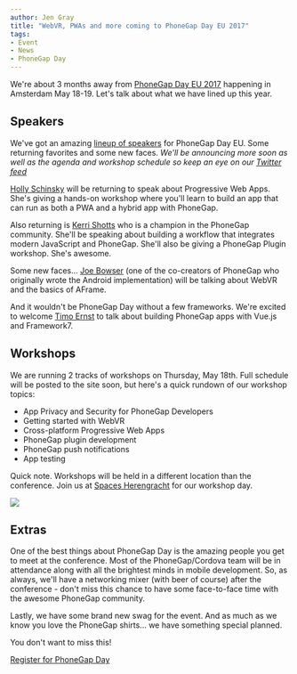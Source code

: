 ```yaml
---
author: Jen Gray
title: "WebVR, PWAs and more coming to PhoneGap Day EU 2017"
tags:
- Event
- News
- PhoneGap Day
---
```


We're about 3 months away from [PhoneGap Day EU 2017](http://pgday.phonegap.com/eu2017/) happening in Amsterdam May 18-19. Let's talk about what we have lined up this year. 

## Speakers

We've got an amazing [lineup of speakers](http://pgday.phonegap.com/eu2017/) for PhoneGap Day EU. Some returning favorites and some new faces. *We'll be announcing more soon as well as the agenda and workshop schedule so keep an eye on our [Twitter feed](https://twitter.com/phonegap)*

[Holly Schinsky](http://pgday.phonegap.com/eu2017/speaker/hollyschinsky/) will be returning to speak about Progressive Web Apps. She's giving a hands-on workshop where you'll learn to build an app that can run as both a PWA and a hybrid app with PhoneGap.

Also returning is [Kerri Shotts](http://pgday.phonegap.com/eu2017/speaker/kerrishotts/) who is a champion in the PhoneGap community. She'll be speaking about building a workflow that integrates modern JavaScript and PhoneGap. She'll also be giving a PhoneGap Plugin workshop. She's awesome. 

Some new faces... [Joe Bowser](http://pgday.phonegap.com/eu2017/speaker/joebowser/) (one of the co-creators of PhoneGap who originally wrote the Android implementation) will be talking about WebVR and the basics of AFrame. 

And it wouldn't be PhoneGap Day without a few frameworks. We're excited to welcome [Timo Ernst](http://pgday.phonegap.com/eu2017/speaker/timoernst/) to talk about building PhoneGap apps with Vue.js and Framework7.

## Workshops

We are running 2 tracks of workshops on Thursday, May 18th. Full schedule will be posted to the site soon, but here's a quick rundown of our workshop topics:

- App Privacy and Security for PhoneGap Developers
- Getting started with WebVR
- Cross-platform Progressive Web Apps
- PhoneGap plugin development
- PhoneGap push notifications
- App testing

Quick note. Workshops will be held in a different location than the conference. Join us at [Spaces Herengracht](https://www.spacesworks.com/amsterdam/herengracht/) for our workshop day.

![](/blog/uploads/2017-02/spaces-herengracht.jpg)

## Extras

One of the best things about PhoneGap Day is the amazing people you get to meet at the conference. Most of the PhoneGap/Cordova team will be in attendance along with all the brightest minds in mobile development. So, as always, we'll have a networking mixer (with beer of course) after the conference - don't miss this chance to have some face-to-face time with the awesome PhoneGap community.

Lastly, we have some brand new swag for the event. And as much as we know you love the PhoneGap shirts... we have something special planned.

You don't want to miss this!

[Register for PhoneGap Day](http://pgday.phonegap.com/eu2017/)
